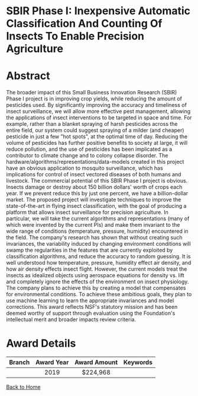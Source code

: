 
SBIR Phase I: Inexpensive Automatic Classification And Counting Of Insects To Enable Precision Agriculture
==========================================================================================================

# Abstract


The broader impact of this Small Business Innovation Research (SBIR) Phase I project is in improving crop yields, while reducing the amount of pesticides used. By significantly improving the accuracy and timeliness of insect surveillance, we will allow more effective pest management, allowing the applications of insect interventions to be targeted in space and time. For example, rather than a blanket spraying of harsh pesticides across the entire field, our system could suggest spraying of a milder (and cheaper) pesticide in just a few "hot spots", at the optimal time of day. Reducing the volume of pesticides has further positive benefits to society at large, it will reduce pollution, and the use of pesticides has been implicated as a contributor to climate change and to colony collapse disorder. The hardware/algorithms/representations/data-models created in this project have an obvious application to mosquito surveillance, which has implications for control of insect vectored diseases of both humans and livestock. The commercial potential of this SBIR Phase I project is obvious. Insects damage or destroy about 150 billion dollars' worth of crops each year. If we prevent reduce this by just one percent, we have a billion-dollar market. The proposed project will investigate techniques to improve the state-of-the-art in flying insect classification, with the goal of producing a platform that allows insect surveillance for precision agriculture. In particular, we will take the current algorithms and representations (many of which were invented by the current PIs) and make them invariant to the wide range of conditions (temperature, pressure, humidity) encountered in the field. The company's research has shown that without creating such invariances, the variability induced by changing environment conditions will swamp the regularities in the features that are currently exploited by classification algorithms, and reduce the accuracy to random guessing. It is well understood how temperature, pressure, humidity effect air density, and how air density effects insect flight. However, the current models treat the insects as idealized objects using aerospace equations for density vs. lift and completely ignore the effects of the environment on insect physiology. The company plans to achieve this by creating a model that compensates for environmental conditions. To achieve these ambitious goals, they plan to use machine learning to learn the appropriate invariances and model corrections. This award reflects NSF's statutory mission and has been deemed worthy of support through evaluation using the Foundation's intellectual merit and broader impacts review criteria.  

# Award Details

|Branch|Award Year|Award Amount|Keywords|
| :---: | :---: | :---: | :---: |
||2019|$224,968||
  
  


[Back to Home](https://github.com/chrischow/dod_sbir_awards/JT/#454)
